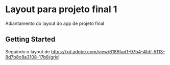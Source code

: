 # Layout para projeto final 1

Adiantamento do layout do app de projeto final

## Getting Started

Seguindo o layout de https://xd.adobe.com/view/6189fad1-97b4-4fdf-5113-8d7b8c8a3108-17b8/grid

